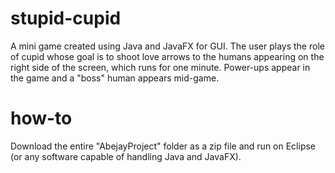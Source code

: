 # stupid-cupid
A mini game created using Java and JavaFX for GUI. The user plays the role of cupid whose goal is to shoot love arrows to the humans appearing on the right side of the screen, which runs for one minute. Power-ups appear in the game and a "boss" human appears mid-game.

# how-to
Download the entire "AbejayProject" folder as a zip file and run on Eclipse (or any software capable of handling Java and JavaFX).
